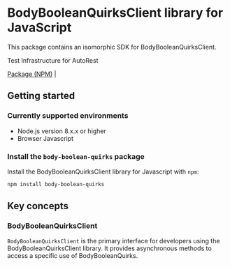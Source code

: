 # BodyBooleanQuirksClient library for JavaScript

This package contains an isomorphic SDK for BodyBooleanQuirksClient.

Test Infrastructure for AutoRest

[Package (NPM)](https://www.npmjs.com/package/body-boolean-quirks) |

## Getting started

### Currently supported environments

- Node.js version 8.x.x or higher
- Browser Javascript


### Install the `body-boolean-quirks` package

Install the BodyBooleanQuirksClient library for Javascript with `npm`:

```bash
npm install body-boolean-quirks
```


## Key concepts

### BodyBooleanQuirksClient

`BodyBooleanQuirksClient` is the primary interface for developers using the BodyBooleanQuirksClient library. It provides asynchronous methods to access a specific use of BodyBooleanQuirks.